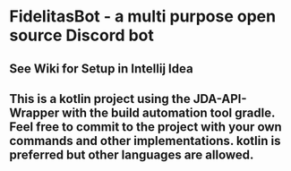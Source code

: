 # FidelitasBot - a multi purpose open source Discord bot
## See Wiki for Setup in Intellij Idea

## This is a kotlin project using the JDA-API-Wrapper with the build automation tool gradle. Feel free to commit to the project with your own commands and other implementations. kotlin is preferred but other languages are allowed.
